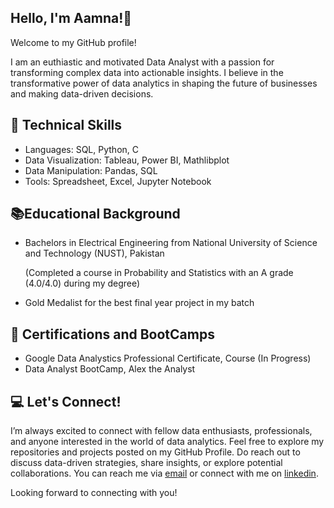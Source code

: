 ## Hello, I'm Aamna!👋

Welcome to my GitHub profile! 

I am an euthiastic and motivated Data Analyst with a passion for transforming complex data into actionable insights. I believe in the transformative power of data analytics in shaping the future of businesses and making data-driven decisions.
<!--
**GithubAamna/GithubAamna** is a ✨ _special_ ✨ repository because its `README.md` (this file) appears on your GitHub profile.

Here are some ideas to get you started:
- 🔭 I’m currently working on ...
- 🌱 I’m currently learning ...
- 👯 I’m looking to collaborate on ...
- 🤔 I’m looking for help with ...
- 💬 Ask me about ...
- 📫 How to reach me: ...
- 😄 Pronouns: ...
- ⚡ Fun fact: ...
-->
## :scroll: Technical Skills
* Languages: SQL, Python, C
* Data Visualization: Tableau, Power BI, Mathlibplot
* Data Manipulation: Pandas, SQL
* Tools: Spreadsheet, Excel, Jupyter Notebook

## :books:Educational Background
* Bachelors in Electrical Engineering from National University of Science and Technology (NUST), Pakistan
  
  (Completed a course in Probability and Statistics with an A grade (4.0/4.0) during my degree)
* Gold Medalist for the best final year project in my batch

## :envelope_with_arrow: Certifications and BootCamps
* Google Data Analystics Professional Certificate, Course (In Progress)
* Data Analyst BootCamp, Alex the Analyst

## :computer: Let's Connect!
I’m always excited to connect with fellow data enthusiasts, professionals, and anyone interested in the world of data analytics. Feel free to explore my repositories and projects posted on my GitHub Profile. Do reach out to discuss data-driven strategies, share insights, or explore potential collaborations. You can reach me via [email](http://aamnaarshad4ft@gmail.com) or connect with me on [linkedin](https://pk.linkedin.com/in/aamna-arshad-mansoor).

Looking forward to connecting with you!
